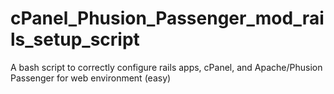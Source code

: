 cPanel_Phusion_Passenger_mod_rails_setup_script
===============================================

A bash script to correctly configure rails apps, cPanel, and Apache/Phusion Passenger for web environment (easy)